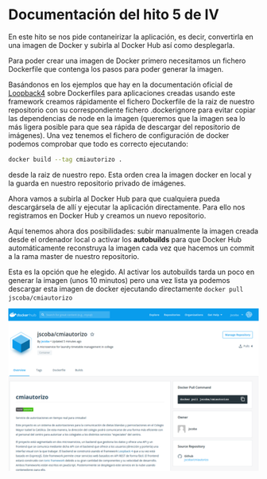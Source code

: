 # Documentación del hito 5 de IV

En este hito se nos pide contaneirizar la aplicación, es decir, convertirla en una imagen de Docker y subirla al Docker Hub así como desplegarla.

Para poder crear una imagen de Docker primero necesitamos un fichero Dockerfile que contenga los pasos para poder generar la imagen.

Basándonos en los ejemplos que hay en la documentación oficial de [Loopback4](https://loopback.io/) sobre Dockerfiles para aplicaciones creadas usando este framework creamos rápidamente el fichero Dockerfile de la raiz de nuestro repositorio con su correspondiente fichero .dockerignore para evitar copiar las dependencias de node en la imagen (queremos que la imagen sea lo más ligera posible para que sea rápida de descargar del repositorio de imágenes).
Una vez tenemos el fichero de configuración de docker podemos comprobar que todo es correcto ejecutando:
```bash
docker build --tag cmiautorizo .
```
desde la raiz de nuestro repo. Esta orden crea la imagen docker en local y la guarda en nuestro repositorio privado de imágenes.

Ahora vamos a subirla al Docker Hub para que cualquiera pueda descargársela de allí y ejecutar la aplicación directamente. Para ello nos registramos en Docker Hub y creamos un nuevo repositorio.

Aquí tenemos ahora dos posibilidades: subir manualmente la imagen creada desde el ordenador local o activar los **autobuilds** para que Docker Hub automáticamente reconstruya la imagen cada vez que hacemos un commit a la rama master de nuestro repositorio.

Esta es la opción que he elegido. Al activar los autobuilds tarda un poco en generar la imagen (unos 10 minutos) pero una vez lista ya podemos descargar esta imagen de docker ejecutando directamente `docker pull jscoba/cmiautorizo`

![](imgs/docker-hub.png)